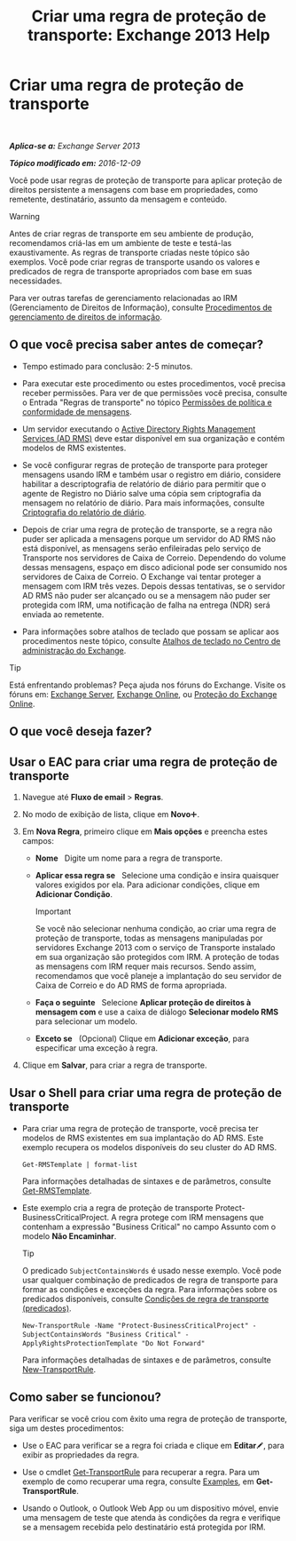 ﻿---
title: 'Criar uma regra de proteção de transporte: Exchange 2013 Help'
TOCTitle: Criar uma regra de proteção de transporte
ms:assetid: 3a857185-ee16-4ee7-9e57-8be95f7e753a
ms:mtpsurl: https://technet.microsoft.com/pt-br/library/Dd302432(v=EXCHG.150)
ms:contentKeyID: 50485397
ms.date: 05/22/2018
mtps_version: v=EXCHG.150
ms.translationtype: MT
---

# Criar uma regra de proteção de transporte

 

_**Aplica-se a:** Exchange Server 2013_

_**Tópico modificado em:** 2016-12-09_

Você pode usar regras de proteção de transporte para aplicar proteção de direitos persistente a mensagens com base em propriedades, como remetente, destinatário, assunto da mensagem e conteúdo.


> [!WARNING]
> Antes de criar regras de transporte em seu ambiente de produção, recomendamos criá-las em um ambiente de teste e testá-las exaustivamente. As regras de transporte criadas neste tópico são exemplos. Você pode criar regras de transporte usando os valores e predicados de regra de transporte apropriados com base em suas necessidades.



Para ver outras tarefas de gerenciamento relacionadas ao IRM (Gerenciamento de Direitos de Informação), consulte [Procedimentos de gerenciamento de direitos de informação](information-rights-management-procedures-exchange-2013-help.md).

## O que você precisa saber antes de começar?

  - Tempo estimado para conclusão: 2-5 minutos.

  - Para executar este procedimento ou estes procedimentos, você precisa receber permissões. Para ver de que permissões você precisa, consulte o Entrada "Regras de transporte" no tópico [Permissões de política e conformidade de mensagens](messaging-policy-and-compliance-permissions-exchange-2013-help.md).

  - Um servidor executando o [Active Directory Rights Management Services (AD RMS)](https://technet.microsoft.com/en-us/library/hh831364.aspx) deve estar disponível em sua organização e contém modelos de RMS existentes.

  - Se você configurar regras de proteção de transporte para proteger mensagens usando IRM e também usar o registro em diário, considere habilitar a descriptografia de relatório de diário para permitir que o agente de Registro no Diário salve uma cópia sem criptografia da mensagem no relatório de diário. Para mais informações, consulte [Criptografia do relatório de diário](journal-report-decryption-exchange-2013-help.md).

  - Depois de criar uma regra de proteção de transporte, se a regra não puder ser aplicada a mensagens porque um servidor do AD RMS não está disponível, as mensagens serão enfileiradas pelo serviço de Transporte nos servidores de Caixa de Correio. Dependendo do volume dessas mensagens, espaço em disco adicional pode ser consumido nos servidores de Caixa de Correio. O Exchange vai tentar proteger a mensagem com IRM três vezes. Depois dessas tentativas, se o servidor AD RMS não puder ser alcançado ou se a mensagem não puder ser protegida com IRM, uma notificação de falha na entrega (NDR) será enviada ao remetente.

  - Para informações sobre atalhos de teclado que possam se aplicar aos procedimentos neste tópico, consulte [Atalhos de teclado no Centro de administração do Exchange](keyboard-shortcuts-in-the-exchange-admin-center-exchange-online-protection-help.md).


> [!TIP]
> Está enfrentando problemas? Peça ajuda nos fóruns do Exchange. Visite os fóruns em: <A href="https://go.microsoft.com/fwlink/p/?linkid=60612">Exchange Server</A>, <A href="https://go.microsoft.com/fwlink/p/?linkid=267542">Exchange Online</A>, ou <A href="https://go.microsoft.com/fwlink/p/?linkid=285351">Proteção do Exchange Online</A>.



## O que você deseja fazer?

## Usar o EAC para criar uma regra de proteção de transporte

1.  Navegue até **Fluxo de email** \> **Regras**.

2.  No modo de exibição de lista, clique em **Novo**![Ícone Adicionar](images/JJ218640.c1e75329-d6d7-4073-a27d-498590bbb558(EXCHG.150).gif "Ícone Adicionar").

3.  Em **Nova Regra**, primeiro clique em **Mais opções** e preencha estes campos:
    
      - **Nome**   Digite um nome para a regra de transporte.
    
      - **Aplicar essa regra se**   Selecione uma condição e insira quaisquer valores exigidos por ela. Para adicionar condições, clique em **Adicionar Condição**.
        

        > [!IMPORTANT]
        > Se você não selecionar nenhuma condição, ao criar uma regra de proteção de transporte, todas as mensagens manipuladas por servidores Exchange 2013&nbsp;com o serviço de Transporte instalado em sua organização são protegidos com IRM. A proteção de todas as mensagens com IRM requer mais recursos. Sendo assim, recomendamos que você planeje a implantação do seu servidor de Caixa de Correio e do AD&nbsp;RMS de forma apropriada.

    
      - **Faça o seguinte**   Selecione **Aplicar proteção de direitos à mensagem com** e use a caixa de diálogo **Selecionar modelo RMS** para selecionar um modelo.
    
      - **Exceto se**   (Opcional) Clique em **Adicionar exceção**, para especificar uma exceção à regra.

4.  Clique em **Salvar**, para criar a regra de transporte.

## Usar o Shell para criar uma regra de proteção de transporte

  - Para criar uma regra de proteção de transporte, você precisa ter modelos de RMS existentes em sua implantação do AD RMS. Este exemplo recupera os modelos disponíveis do seu cluster do AD RMS.
    
        Get-RMSTemplate | format-list
    
    Para informações detalhadas de sintaxes e de parâmetros, consulte [Get-RMSTemplate](https://technet.microsoft.com/pt-br/library/dd297960\(v=exchg.150\)).

  - Este exemplo cria a regra de proteção de transporte Protect-BusinessCriticalProject. A regra protege com IRM mensagens que contenham a expressão "Business Critical" no campo Assunto com o modelo **Não Encaminhar**.
    

    > [!TIP]
    > O predicado <CODE>SubjectContainsWords</CODE> é usado nesse exemplo. Você pode usar qualquer combinação de predicados de regra de transporte para formar as condições e exceções da regra. Para informações sobre os predicados disponíveis, consulte <A href="mail-flow-rule-conditions-and-exceptions-predicates-in-exchange-2013-exchange-2013-help.md">Condições de regra de transporte (predicados)</A>.

    
        New-TransportRule -Name "Protect-BusinessCriticalProject" -SubjectContainsWords "Business Critical" -ApplyRightsProtectionTemplate "Do Not Forward"
    
    Para informações detalhadas de sintaxes e de parâmetros, consulte [New-TransportRule](https://technet.microsoft.com/pt-br/library/bb125138\(v=exchg.150\)).

## Como saber se funcionou?

Para verificar se você criou com êxito uma regra de proteção de transporte, siga um destes procedimentos:

  - Use o EAC para verificar se a regra foi criada e clique em **Editar**![Ícone de edição](images/JJ218640.6f53ccb2-1f13-4c02-bea0-30690e6ea71d(EXCHG.150).gif "Ícone de edição"), para exibir as propriedades da regra.

  - Use o cmdlet [Get-TransportRule](https://technet.microsoft.com/pt-br/library/aa998585\(v=exchg.150\)) para recuperar a regra. Para um exemplo de como recuperar uma regra, consulte [Examples](https://technet.microsoft.com/pt-br/aa998585\(exchg.150\)#examples), em **Get-TransportRule**.

  - Usando o Outlook, o Outlook Web App ou um dispositivo móvel, envie uma mensagem de teste que atenda às condições da regra e verifique se a mensagem recebida pelo destinatário está protegida por IRM.


